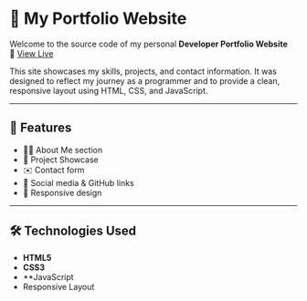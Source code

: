 # 💼 My Portfolio Website

Welcome to the source code of my personal **Developer Portfolio Website**  
🔗 [View Live](https://qasim032.github.io/-/)

This site showcases my skills, projects, and contact information. It was designed to reflect my journey as a programmer and to provide a clean, responsive layout using HTML, CSS, and JavaScript.

---

## 📌 Features

- 👨‍💻 About Me section
- 📂 Project Showcase
- ✉️ Contact form
- 🔗 Social media & GitHub links
- 📱 Responsive design

---

## 🛠️ Technologies Used

- **HTML5**
- **CSS3**
- **JavaScript 
- Responsive Layout

